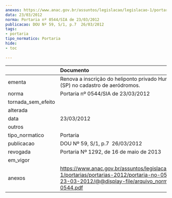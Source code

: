 ```yaml
---
anexos: https://www.anac.gov.br/assuntos/legislacao/legislacao-1/portarias/portarias-2012/portaria-no-0544-sia-de-23-03-2012/@@display-file/arquivo_norma/PA2012-0544.pdf
data: 23/03/2012
norma: Portaria nº 0544/SIA de 23/03/2012
publicacao: DOU Nº 59, S/1, p.7  26/03/2012
tags:
- portaria
tipo_normatico: Portaria
hide: 
- toc 
 
---
```


|                    | Documento                                                                                                                                                         |
|:-------------------|:------------------------------------------------------------------------------------------------------------------------------------------------------------------|
| ementa             | Renova a inscrição do heliponto privado Hungria 1100 (SP) no cadastro de aeródromos.                                                                              |
| norma              | Portaria nº 0544/SIA de 23/03/2012                                                                                                                                |
| tornada_sem_efeito |                                                                                                                                                                   |
| alterada           |                                                                                                                                                                   |
| data               | 23/03/2012                                                                                                                                                        |
| outros             |                                                                                                                                                                   |
| tipo_normatico     | Portaria                                                                                                                                                          |
| publicacao         | DOU Nº 59, S/1, p.7  26/03/2012                                                                                                                                   |
| revogada           | Portaria Nº 1292, de 16 de maio de 2013                                                                                                                           |
| em_vigor           |                                                                                                                                                                   |
| anexos             | https://www.anac.gov.br/assuntos/legislacao/legislacao-1/portarias/portarias-2012/portaria-no-0544-sia-de-23-03-2012/@@display-file/arquivo_norma/PA2012-0544.pdf |